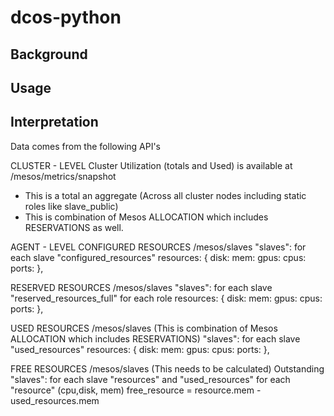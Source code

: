 # dcos-python



## Background

## Usage

## Interpretation

Data comes from the following API's

CLUSTER - LEVEL
Cluster Utilization (totals and Used) is available at /mesos/metrics/snapshot
 - This is a total an aggregate (Across all cluster nodes including static roles like slave_public)
 - This is combination of Mesos ALLOCATION which includes RESERVATIONS as well.



AGENT - LEVEL
CONFIGURED RESOURCES  /mesos/slaves
  "slaves":
   for each slave "configured_resources"
   resources:
        {
        disk:
        mem:
        gpus:
        cpus:
        ports:
        },

RESERVED RESOURCES  /mesos/slaves
  "slaves":
   for each slave   "reserved_resources_full"
        for each  role
           resources:
                {
                disk:
                mem:
                gpus:
                cpus:
                ports:
                },

USED RESOURCES   /mesos/slaves   (This is combination of Mesos ALLOCATION which includes RESERVATIONS)
  "slaves":
   for each slave "used_resources"
   resources:
        {
        disk:
        mem:
        gpus:
        cpus:
        ports:
        },

FREE RESOURCES   /mesos/slaves   (This needs to be calculated)  Outstanding
  "slaves":
   for each slave "resources" and "used_resources"
        for each "resource" (cpu,disk, mem)
            free_resource = resource.mem - used_resources.mem